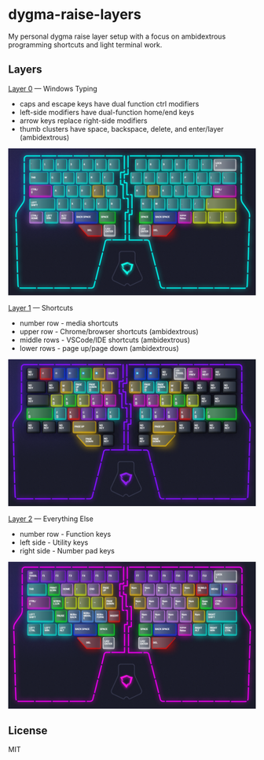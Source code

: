 # dygma-raise-layers

My personal dygma raise layer setup with a focus on ambidextrous programming shortcuts and light terminal work.

## Layers

[Layer 0](layer-0.json) — Windows Typing

- caps and escape keys have dual function ctrl modifiers
- left-side modifiers have dual-function home/end keys
- arrow keys replace right-side modifiers
- thumb clusters have space, backspace, delete, and enter/layer (ambidextrous)

![layer 0](img/layer-0.png)

[Layer 1](layer-1.json) — Shortcuts

- number row - media shortcuts
- upper row - Chrome/browser shortcuts (ambidextrous)
- middle rows - VSCode/IDE shortcuts (ambidextrous)
- lower rows - page up/page down (ambidextrous)

![layer 1](img/layer-1.png)

[Layer 2](layer-2.json) — Everything Else

- number row - Function keys
- left side - Utility keys
- right side - Number pad keys

![layer 2](img/layer-2.png)

## License

MIT
